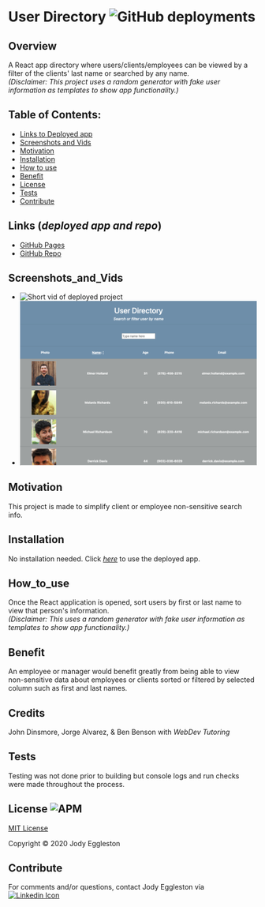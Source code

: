 # User Directory ![GitHub deployments](https://img.shields.io/github/deployments/badges/shields/shields-staging?color=green)
 
  ## Overview 
  A React app directory where users/clients/employees can be viewed by a filter of the clients' last name or searched by any name. <br> 
  *(Disclaimer: This project uses a random generator with fake user information as templates to show app functionality.)* 

  ## Table of Contents:
  - [Links to Deployed app](#Links (*deployed app and repo*))
  - [Screenshots and Vids](#Screenshots_and_Vids)
  - [Motivation](#Motivation)
  - [Installation](#Installation)
  - [How to use](#How_to_use)
  - [Benefit](#Benefit)
  - [License](#License)
  - [Tests](#Tests)
  - [Contribute](#Contribute)

 ## Links (*deployed app and repo*)
  - [GitHub Pages](https://jmeggles.github.io/19_User_Directory/)
  - [GitHub Repo](https://github.com/jmeggles/19_User_Directory)

 ## Screenshots_and_Vids 
  - ![Short vid of deployed project](https://media.giphy.com/media/JqDjqkSajBOWe2VyiT/giphy.gif)
  - ![Screenshot of deployed project](./public/assets/images/screenshot1.png)  
  <!-- - ![Screenshot of deployed project](./assets/images/screenshot2.png)
  - ![Screenshot of deployed project](./assets/images/screenshot3.png)  
  - ![Screenshot of deployed project](./assets/images/screenshot4.png) -->
  
  ## Motivation
  This project is made to simplify client or employee non-sensitive search info.  

  ## Installation
  No installation needed.  Click *[here](https://jmeggles.github.io/19_User_Directory/)* to use the deployed app.

  ## How_to_use
  Once the React application is opened, sort users by first or last name to view that person's information. <br>
  *(Disclaimer: This uses a random generator with fake user information as templates to show app functionality.)*  

  ## Benefit
  An employee or manager would benefit greatly from being able to view non-sensitive data about employees or clients sorted or filtered by selected column such as first and last names.

  ## Credits
  John Dinsmore, Jorge Alvarez, & Ben Benson with *WebDev Tutoring*

  ## Tests
  Testing was not done prior to building but console logs and run checks were made throughout the process.
 
  ## License ![APM](https://img.shields.io/apm/l/npm?color=pink&style=plastic)
  [MIT License](https://opensource.org/licenses/MIT)
  
  Copyright © 2020 Jody Eggleston 

  ## Contribute
  For comments and/or questions, contact Jody Eggleston via 
  [![Linkedin Icon](https://img.shields.io/badge/-%20linkedin-blue?style=flat-square&logo=linkedin&logoColor=white&link=https://www.linkedin.com/in/jody-eggleston/)](https://www.linkedin.com/in/jody-eggleston/)